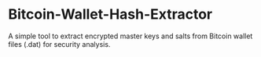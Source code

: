 # Bitcoin-Wallet-Hash-Extractor
A simple tool to extract encrypted master keys and salts from Bitcoin wallet files (.dat) for security analysis.

